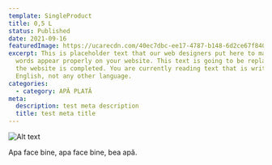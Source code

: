 ```yaml
---
template: SingleProduct
title: 0,5 L
status: Published
date: 2021-09-16
featuredImage: https://ucarecdn.com/40ec7dbc-ee17-4787-b148-6d2ce67f8402/
excerpt: This is placeholder text that our web designers put here to make sure
  words appear properly on your website. This text is going to be replaced once
  the website is completed. You are currently reading text that is written in
  English, not any other language.
categories:
  - category: APĂ PLATĂ
meta:
  description: test meta description
  title: test meta title
---
```

![Alt text](https://ucarecdn.com/81ce3ddb-25f9-43e2-a048-67b397ba8fde/ "Fata cu apa")

Apa face bine, apa face bine, bea apă.